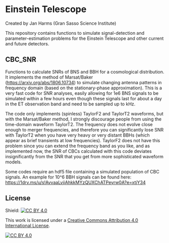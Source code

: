 # Einstein Telescope
Created by Jan Harms (Gran Sasso Science Institute)

This repository contains functions to simulate signal-detection and parameter-estimation problems for the Einstein Telescope and other current and future detectors.

## CBC_SNR
Functions to calculate SNRs of BNS and BBH for a cosmological distribution. It implements the method of Marsat/Baker (https://arxiv.org/abs/1806.10734) to simulate changing antenna patterns in frequency domain (based on the stationary-phase approximation). This is a very fast code for SNR analyses, easily allowing for 1e6 BNS signals to be simulated within a few hours even though these signals last for about a day in the ET observation band and need to be sampled up to kHz.

The code only implements (spinless) TaylorF2 and TaylorT2 waveforms, but with the Marsat/Baker method, I strongly discourage people from using the time-domain waveform TaylorT2. The frequency does not evolve close enough to merger frequencies, and therefore you can significantly lose SNR with TaylorT2 when you have very heavy or very distant BBHs (which appear as brief transients at low frequencies). TaylorF2 does not have this problem since you can extend the frequency band as you like, and as implemented now, the SNR of CBCs calculated with this code deviates insignificantly from the SNR that you get from more sophisticated waveform models. 

Some codes require an hdf5 file containing a simulated population of CBC signals. An example for 10^6 BBH signals can be found here: https://1drv.ms/u/s!AvvaaLvjiAhkkMYzQUXChATPeyrw0A?e=xtjY34

## License
Shield: [![CC BY 4.0][cc-by-shield]][cc-by]

This work is licensed under a [Creative Commons Attribution 4.0 International License][cc-by].

[![CC BY 4.0][cc-by-image]][cc-by]

[cc-by]: http://creativecommons.org/licenses/by/4.0/
[cc-by-image]: https://i.creativecommons.org/l/by/4.0/88x31.png
[cc-by-shield]: https://img.shields.io/badge/License-CC%20BY%204.0-lightgrey.svg
